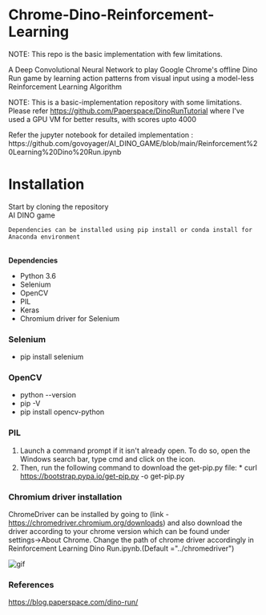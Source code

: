 # Chrome-Dino-Reinforcement-Learning

NOTE: This repo is the basic implementation with few limitations. 



A Deep Convolutional Neural Network to play Google Chrome's offline Dino Run game by learning action patterns from visual input using a model-less Reinforcement Learning Algorithm

<string>NOTE:</strong> This is a basic-implementation repository with some limitations. Please refer https://github.com/Paperspace/DinoRunTutorial where I've used a GPU VM for better results, with scores upto 4000


<p>Refer the jupyter notebook for detailed implementation :<br>
https://github.com/govoyager/AI_DINO_GAME/blob/main/Reinforcement%20Learning%20Dino%20Run.ipynb

# Installation 
Start by cloning the repository
<br>
  AI DINO game
<br>
  

`Dependencies can be installed using pip install or conda install for Anaconda environment`<br><br>

<strong>Dependencies</strong>
- Python 3.6
- Selenium 
- OpenCV
- PIL
- Keras
- Chromium driver for Selenium

  
### Selenium 
  * pip install selenium
### OpenCV
  * python --version
  * pip -V
  * pip install opencv-python
### PIL
  1. Launch a command prompt if it isn't already open. To do so, open the Windows search bar, type cmd and click on the icon.
  2. Then, run the following command to download the get-pip.py file:
    * curl https://bootstrap.pypa.io/get-pip.py -o get-pip.py
### Chromium driver installation
ChromeDriver can be installed by going to (link - https://chromedriver.chromium.org/downloads) and also download the driver according to your chrome version which can be found under settings->About Chrome.
Change the path of chrome driver accordingly in Reinforcement Learning Dino Run.ipynb.(Default ="../chromedriver")
  
![gif](https://raw.githubusercontent.com/ravi72munde/Chrome-Dino-Reinforcement-Learning/master/img_data/trained_dino.gif)
<br/>

  
  ### References
  
  https://blog.paperspace.com/dino-run/
<br/>

